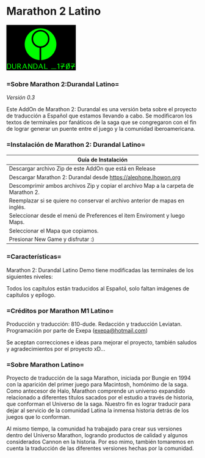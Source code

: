# Marathon 2 Latino

![This is an image](https://github.com/exequielpagliari/Marathom-2-Latino/blob/master/MapaSeparado/Resources/PICT/01600.bmp)

### =Sobre Marathon 2:Durandal Latino=

*Versión 0.3*

Este AddOn de Marathon 2: Durandal es una versión beta sobre el proyecto de traducción a Español que estamos llevando a cabo. Se modificaron los textos de terminales por fanáticos de la saga que se congregaron con el fin de lograr generar un puente entre el juego y la comunidad iberoamericana.

### =Instalación de Marathon 2: Durandal Latino=


| Guía de Instalación|
|---------------|
|Descargar archivo Zip de este AddOn que está en Release|
|Descargar Marathon 2: Durandal desde https://alephone.lhowon.org|
|Descomprimir ambos archivos Zip y copiar el archivo Map a la carpeta de Marathon 2.|
|Reemplazar si se quiere no conservar el archivo anterior de mapas en inglés.|
|Seleccionar desde el menú de Preferences el item Enviroment y luego Maps.|
|Seleccionar el Mapa que copiamos.|
|Presionar New Game y disfrutar :)|


### =Características=

Marathon 2: Durandal Latino Demo tiene modificadas las terminales de los siguientes niveles:

Todos los capítulos están traducidos al Español, solo faltan imágenes de capítulos y epílogo.



### =Créditos por Marathon M1 Latino=

Producción y traducción: 810-dude. Redacción y traducción Leviatan. Programación por parte de Exepa (exepa@hotmail.com)

Se aceptan correcciones e ideas para mejorar el proyecto, también saludos y agradecimientos por el proyecto xD...


### =Sobre Marathon Latino=

Proyecto de traducción de la saga Marathon, iniciada por Bungie en 1994 con la aparición del primer juego para Macintosh, homónimo de la saga. Como antecesor de Halo, Marathon comprende un universo expandido relacionado a diferentes títulos sacados por el estudio a través de historia, que conforman el Universo de la saga. Nuestro fin es lograr traducir para dejar al servicio de la comunidad Latina la inmensa historia detrás de los juegos que lo conforman.

Al mismo tiempo, la comunidad ha trabajado para crear sus versiones dentro del Universo Marathon, logrando productos de calidad y algunos considerados Cannon en la historia. Por eso mimo, también tomaremos en cuenta la traducción de las diferentes versiones hechas por la comunidad.
